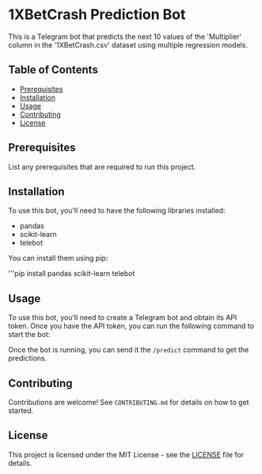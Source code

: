 # 1XBetCrash Prediction Bot

This is a Telegram bot that predicts the next 10 values of the 'Multiplier' column in the '1XBetCrash.csv' dataset using multiple regression models.

## Table of Contents

- [Prerequisites](#prerequisites)
- [Installation](#installation)
- [Usage](#usage)
- [Contributing](#contributing)
- [License](#license)

## Prerequisites

List any prerequisites that are required to run this project.

## Installation

To use this bot, you'll need to have the following libraries installed:

- pandas
- scikit-learn
- telebot

You can install them using pip:

'''pip install pandas scikit-learn telebot

## Usage

To use this bot, you'll need to create a Telegram bot and obtain its API token. Once you have the API token, you can run the following command to start the bot:


Once the bot is running, you can send it the `/predict` command to get the predictions.

## Contributing

Contributions are welcome! See `CONTRIBUTING.md` for details on how to get started.

## License

This project is licensed under the MIT License - see the [LICENSE](LICENSE) file for details.

